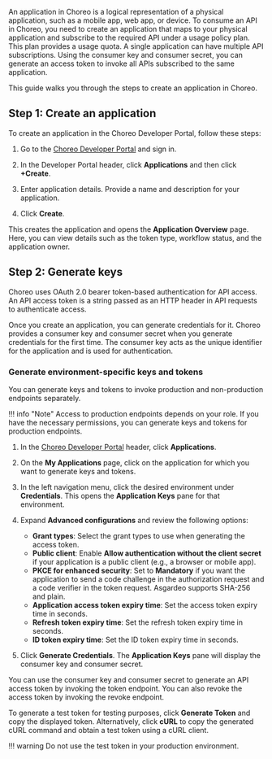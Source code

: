 
An application in Choreo is a logical representation of a physical application, such as a mobile app, web app, or device. To consume an API in Choreo, you need to create an application that maps to your physical application and subscribe to the required API under a usage policy plan. This plan provides a usage quota. A single application can have multiple API subscriptions. Using the consumer key and consumer secret, you can generate an access token to invoke all APIs subscribed to the same application.

This guide walks you through the steps to create an application in Choreo.

## Step 1: Create an application

To create an application in the Choreo Developer Portal, follow these steps:

1. Go to the [Choreo Developer Portal](https://devportal.choreo.dev) and sign in.

2. In the Developer Portal header, click **Applications** and then click **+Create**.

3. Enter application details. Provide a name and description for your application.

4. Click **Create**.

This creates the application and opens the **Application Overview** page. Here, you can view details such as the token type, workflow status, and the application owner.

## Step 2: Generate keys

Choreo uses OAuth 2.0 bearer token-based authentication for API access. An API access token is a string passed as an HTTP header in API requests to authenticate access.

Once you create an application, you can generate credentials for it. Choreo provides a consumer key and consumer secret when you generate credentials for the first time. The consumer key acts as the unique identifier for the application and is used for authentication.

### Generate environment-specific keys and tokens

You can generate keys and tokens to invoke production and non-production endpoints separately.

!!! info "Note"
    Access to production endpoints depends on your role. If you have the necessary permissions, you can generate keys and tokens for production endpoints.

1. In the [Choreo Developer Portal](https://devportal.choreo.dev) header, click **Applications**.

2. On the **My Applications** page, click on the application for which you want to generate keys and tokens.

3. In the left navigation menu, click the desired environment under **Credentials**. This opens the **Application Keys** pane for that environment.

4. Expand **Advanced configurations** and review the following options:
    - **Grant types**: Select the grant types to use when generating the access token.
    - **Public client**: Enable **Allow authentication without the client secret** if your application is a public client (e.g., a browser or mobile app).
    - **PKCE for enhanced security**: Set to **Mandatory** if you want the application to send a code challenge in the authorization request and a code verifier in the token request. Asgardeo supports SHA-256 and plain.
    - **Application access token expiry time**: Set the access token expiry time in seconds.
    - **Refresh token expiry time**: Set the refresh token expiry time in seconds.
    - **ID token expiry time**: Set the ID token expiry time in seconds.

5. Click **Generate Credentials**. The **Application Keys** pane will display the consumer key and consumer secret.

You can use the consumer key and consumer secret to generate an API access token by invoking the token endpoint. You can also revoke the access token by invoking the revoke endpoint.

To generate a test token for testing purposes, click **Generate Token** and copy the displayed token. Alternatively, click **cURL** to copy the generated cURL command and obtain a test token using a cURL client.

!!! warning
    Do not use the test token in your production environment.
